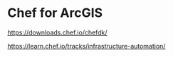 # Chef for ArcGIS

https://downloads.chef.io/chefdk/

https://learn.chef.io/tracks/infrastructure-automation/

